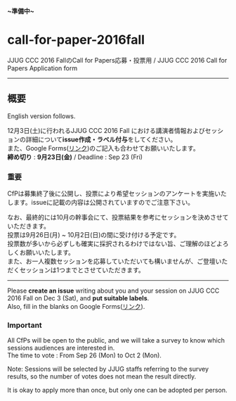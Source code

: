 **~準備中~**  

# call-for-paper-2016fall
JJUG CCC 2016 FallのCall for Papers応募・投票用 / JJUG CCC 2016 Call for Papers Application form

---

## 概要
English version follows.  

12月3日(土)に行われるJJUG CCC 2016 Fall における講演者情報およびセッションの詳細について**issue作成・ラベル付与**をしてください。  
また、Google Forms([リンク](https://docs.google.com/forms/d/e/1FAIpQLSfUlp3rSovSfP6UHem8detnFoyf85WUdVJ-VSPl1uQ33BCf8Q/viewform))のご記入も合わせてお願いいたします。  
**締め切り** : **9月23日(金)** / Deadline : Sep 23 (Fri)  

### 重要  
CfPは募集終了後に公開し、投票により希望セッションのアンケートを実施いたします。issueに記載の内容は公開されていますのでご注意下さい。  

なお、最終的には10月の幹事会にて、投票結果を参考にセッションを決めさせていただきます。  
投票は9月26日(月) ~ 10月2日(日)の間に受け付ける予定です。  
投票数が多いから必ずしも確実に採択されるわけではない旨、ご理解のほどよろしくお願いいたします。  
また、お一人複数セッションを応募していただいても構いませんが、ご登壇いただくセッションは1つまでとさせていただきます。  

---

Please **create an issue** writing about you and your session on JJUG CCC 2016 Fall on Dec 3 (Sat), and **put suitable labels**.  
Also, fill in the blanks on Google Forms([リンク](https://docs.google.com/forms/d/e/1FAIpQLSfUlp3rSovSfP6UHem8detnFoyf85WUdVJ-VSPl1uQ33BCf8Q/viewform)).  

### Important

All CfPs will be open to the public, and we will take a survey to know which sessions audiences are interested in.  
The time to vote : From Sep 26 (Mon) to Oct 2 (Mon).  

Note: Sessions will be selected by JJUG staffs referring to the survey results, so the number of votes does not mean the result directly.

It is okay to apply more than once, but only one can be adopted per person.
